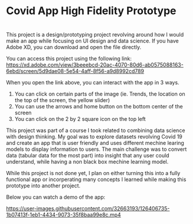 # Covid App High Fidelity Prototype
#
This project is a design/prototyping project revolving around how I would make an app while focusing on UI design and data science. If you have Adobe XD, you can download and open the file directly.

You can access this project using the following link:<br>
https://xd.adobe.com/view/3beeebcd-20ac-4070-80d6-ab0575088163-6ebd/screen/5d9dae08-5e54-4aff-8f56-a9d8992cd789

When you open the link above, you can interact with the app in 3 ways. 
1. You can click on certain parts of the image (ie. Trends, the location on the top of the screen, the yellow slider)
2. You can use the arrows and home button on the bottom center of the screen
3. You can click on the 2 by 2 square icon on the top left

This project was part of a course I took related to combining data science with design thinking. My goal was to explore datasets revolving Covid 19 and create an app that is user friendly and uses different mechine learing models to display information to users. The main challenge was to convert data (tabular data for the most part) into insight that any user could understand, while having a non black box mechine learning model.

While this project is not done yet, I plan on either turning this into a fully functional app or incorperating many concepts I learned while making this prototype into another project.

Below you can watch a demo of the app:<br>

https://user-images.githubusercontent.com/32663193/126406735-1b07413f-1eb1-4434-9073-35f8baa99e8c.mp4
